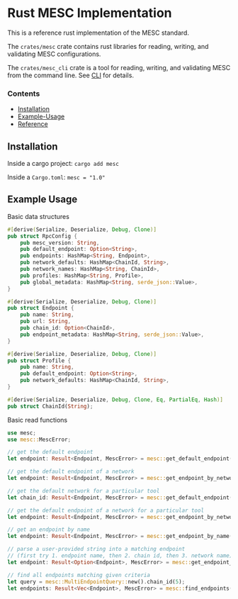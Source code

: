 
# Rust MESC Implementation

This is a reference rust implementation of the MESC standard.

The `crates/mesc` crate contains rust libraries for reading, writing, and validating MESC configurations.

The `crates/mesc_cli` crate is a tool for reading, writing, and validating MESC from the command line. See [CLI](../cli) for details.

### Contents
- [Installation](#Installation)
- [Example-Usage](#Example-Usage)
- [Reference](#Reference)

## Installation

Inside a cargo project: `cargo add mesc`

Inside a `Cargo.toml`: `mesc = "1.0"`

## Example Usage

Basic data structures
```rust
#[derive(Serialize, Deserialize, Debug, Clone)]
pub struct RpcConfig {
    pub mesc_version: String,
    pub default_endpoint: Option<String>,
    pub endpoints: HashMap<String, Endpoint>,
    pub network_defaults: HashMap<ChainId, String>,
    pub network_names: HashMap<String, ChainId>,
    pub profiles: HashMap<String, Profile>,
    pub global_metadata: HashMap<String, serde_json::Value>,
}

#[derive(Serialize, Deserialize, Debug, Clone)]
pub struct Endpoint {
    pub name: String,
    pub url: String,
    pub chain_id: Option<ChainId>,
    pub endpoint_metadata: HashMap<String, serde_json::Value>,
}

#[derive(Serialize, Deserialize, Debug, Clone)]
pub struct Profile {
    pub name: String,
    pub default_endpoint: Option<String>,
    pub network_defaults: HashMap<ChainId, String>,
}

#[derive(Serialize, Deserialize, Debug, Clone, Eq, PartialEq, Hash)]
pub struct ChainId(String);
```

Basic read functions
```rust
use mesc;
use mesc::MescError;

// get the default endpoint
let endpoint: Result<Endpoint, MescError> = mesc::get_default_endpoint(None);

// get the default endpoint of a network
let endpoint: Result<Endpoint, MescError> = mesc::get_endpoint_by_network(5, None);

// get the default network for a particular tool
let chain_id: Result<Endpoint, MescError> = mesc::get_default_endpoint("xyz_tool");

// get the default endpoint of a network for a particular tool
let endpoint: Result<Endpoint, MescError> = mesc::get_endpoint_by_network(5, "xyz_tool");

// get an endpoint by name
let endpoint: Result<Endpoint, MescError> = mesc::get_endpoint_by_name("local_query");

// parse a user-provided string into a matching endpoint
// (first try 1. endpoint name, then 2. chain id, then 3. network name)
let endpoint: Result<Option<Endpoint>, MescError> = mesc::get_endpoint_by_query(user_str, "xyz_tool");

// find all endpoints matching given criteria
let query = mesc::MultiEndpointQuery::new().chain_id(5);
let endpoints: Result<Vec<Endpoint>, MescError> = mesc::find_endpoints(query);
```
